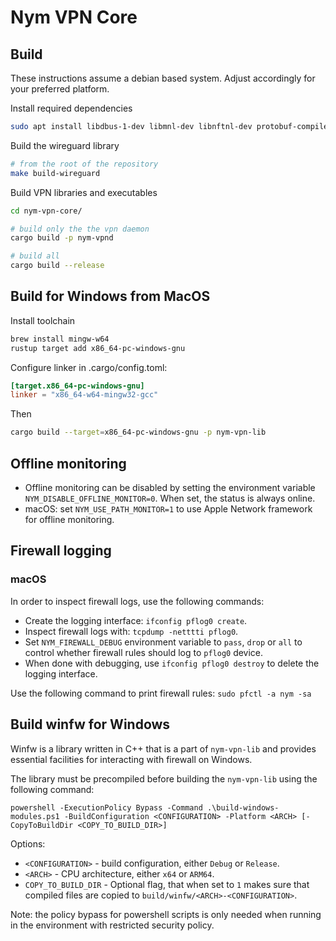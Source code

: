 # Nym VPN Core

## Build

These instructions assume a debian based system. Adjust accordingly for your
preferred platform.

Install required dependencies
```sh
sudo apt install libdbus-1-dev libmnl-dev libnftnl-dev protobuf-compiler
```


Build the wireguard library

```sh
# from the root of the repository
make build-wireguard
```

Build VPN libraries and executables

```sh
cd nym-vpn-core/

# build only the the vpn daemon
cargo build -p nym-vpnd

# build all 
cargo build --release
```

## Build for Windows from MacOS

Install toolchain
```sh
brew install mingw-w64
rustup target add x86_64-pc-windows-gnu
```

Configure linker in .cargo/config.toml:
```toml
[target.x86_64-pc-windows-gnu]
linker = "x86_64-w64-mingw32-gcc"
```

Then
```sh
cargo build --target=x86_64-pc-windows-gnu -p nym-vpn-lib
```

## Offline monitoring

- Offline monitoring can be disabled by setting the environment variable `NYM_DISABLE_OFFLINE_MONITOR=0`. When set, the status is always online.
- macOS: set `NYM_USE_PATH_MONITOR=1` to use Apple Network framework for offline monitoring.

## Firewall logging

### macOS

In order to inspect firewall logs, use the following commands:

- Create the logging interface: `ifconfig pflog0 create`.
- Inspect firewall logs with: `tcpdump -netttti pflog0`.
- Set `NYM_FIREWALL_DEBUG` environment variable to `pass`, `drop` or `all` to control whether firewall rules should log to `pflog0` device.
- When done with debugging, use `ifconfig pflog0 destroy` to delete the logging interface.

Use the following command to print firewall rules: `sudo pfctl -a nym -sa`

## Build winfw for Windows

Winfw is a library written in C++ that is a part of `nym-vpn-lib` and provides essential facilities for interacting with firewall on Windows.

The library must be precompiled before building the `nym-vpn-lib` using the following command:

```
powershell -ExecutionPolicy Bypass -Command .\build-windows-modules.ps1 -BuildConfiguration <CONFIGURATION> -Platform <ARCH> [-CopyToBuildDir <COPY_TO_BUILD_DIR>]
```

Options:
- `<CONFIGURATION>` - build configuration, either `Debug` or `Release`.
- `<ARCH>` - CPU architecture, either `x64` or `ARM64`.
- `COPY_TO_BUILD_DIR` - Optional flag, that when set to `1` makes sure that compiled files are copied to `build/winfw/<ARCH>-<CONFIGURATION>`.

Note: the policy bypass for powershell scripts is only needed when running in the environment with restricted security policy.
